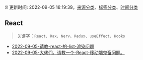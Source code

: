 :alarm_clock: 更新时间: 2022-09-05 16:19:39。[来源分类](../README.md)、[标签分类](../TAGS.md)、[时间分类](../TIMELINE.md)

## React


> 关键字：`React`、`Rax`、`Nerv`、`Redux`、`useEffect`、`Hooks`



- [2022-09-05-请教-react-的-list-渲染问题](https://www.v2ex.com/t/877937) 
- [2022-09-05-大佬们，请教一个-React-移动端鬼畜问题。](https://www.v2ex.com/t/877917) 